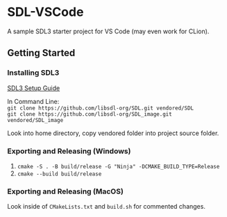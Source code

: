 # SDL-VSCode
A sample SDL3 starter project for VS Code (may even work for CLion).

## Getting Started
### Installing SDL3
[SDL3 Setup Guide](https://github.com/libsdl-org/SDL/blob/main/INSTALL.md)  

In Command Line:  
`git clone https://github.com/libsdl-org/SDL.git vendored/SDL`  
`git clone https://github.com/libsdl-org/SDL_image.git vendored/SDL_image`  

Look into home directory, copy vendored folder into project source folder.

### Exporting and Releasing (Windows)
1. `cmake -S . -B build/release -G "Ninja" -DCMAKE_BUILD_TYPE=Release`
2. `cmake --build build/release`

### Exporting and Releasing (MacOS)
Look inside of `CMakeLists.txt` and `build.sh` for commented changes.
